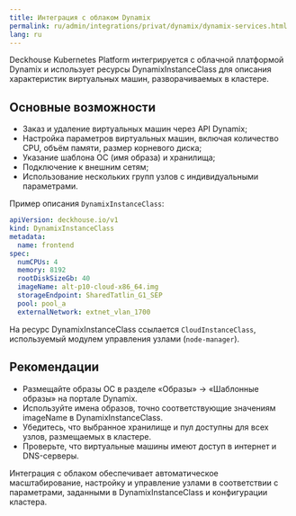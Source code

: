 ```yaml
---
title: Интеграция с облаком Dynamix
permalink: ru/admin/integrations/privat/dynamix/dynamix-services.html
lang: ru
---
```


Deckhouse Kubernetes Platform интегрируется с облачной платформой Dynamix и использует ресурсы DynamixInstanceClass для описания характеристик виртуальных машин, разворачиваемых в кластере.

## Основные возможности

- Заказ и удаление виртуальных машин через API Dynamix;
- Настройка параметров виртуальных машин, включая количество CPU, объём памяти, размер корневого диска;
- Указание шаблона ОС (имя образа) и хранилища;
- Подключение к внешним сетям;
- Использование нескольких групп узлов с индивидуальными параметрами.

Пример описания `DynamixInstanceClass`:

```yaml
apiVersion: deckhouse.io/v1
kind: DynamixInstanceClass
metadata:
  name: frontend
spec:
  numCPUs: 4
  memory: 8192
  rootDiskSizeGb: 40
  imageName: alt-p10-cloud-x86_64.img
  storageEndpoint: SharedTatlin_G1_SEP
  pool: pool_a
  externalNetwork: extnet_vlan_1700
```

На ресурс DynamixInstanceClass ссылается `CloudInstanceClass`, используемый модулем управления узлами (`node-manager`).

## Рекомендации

- Размещайте образы ОС в разделе «Образы» → «Шаблонные образы» на портале Dynamix.
- Используйте имена образов, точно соответствующие значениям imageName в DynamixInstanceClass.
- Убедитесь, что выбранное хранилище и пул доступны для всех узлов, размещаемых в кластере.
- Проверьте, что виртуальные машины имеют доступ в интернет и DNS-серверы.

Интеграция с облаком обеспечивает автоматическое масштабирование, настройку и управление узлами в соответствии с параметрами, заданными в DynamixInstanceClass и конфигурации кластера.
